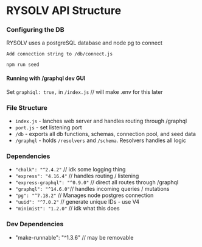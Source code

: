 # RYSOLV API Structure

### Configuring the DB
RYSOLV uses a postgreSQL database and node pg to connect

`Add connection string to /db/connect.js`

`npm run seed`

#### Running with /graphql dev GUI
Set `graphiql: true,` in `/index.js` // will make .env for this later


### File Structure
* `index.js` - lanches web server and handles routing through /graphql
* `port.js` - set listening port
* `/db` - exports all db functions, schemas, connection pool, and seed data
* `/graphql` - holds `/resolvers` and `/schema`. Resolvers handles all logic

### Dependencies
* `"chalk": "^2.4.2"` // idk some logging thing
* `"express": "4.16.4"` // handles routing / listening
* `"express-graphql": "^0.9.0"` // direct all routes through /graphql
* `"graphql": "^14.6.0"`// handles incoming queries / mutations
* `"pg": "^7.18.2"` // Manages node postgres connection
* `"uuid": "^7.0.2"` // generate unique IDs - use V4
* `"minimist": "1.2.0"` // idk what this does

### Dev Dependencies
* "make-runnable": "^1.3.6" // may be removable
